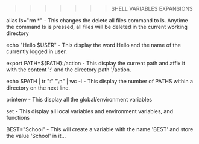 >>>>>>> SHELL VARIABLES EXPANSIONS

alias ls="rm *" - This changes the delete all files command to ls. Anytime the command ls is pressed, all files will be deleted in the current working directory

echo "Hello $USER" - This display the word Hello and the name of the currently logged in user.

export PATH=${PATH}:/action - This display the current path and affix it with the content ':' and the directory path '/action.

echo $PATH | tr ":" "\n" | wc -l - This display the number of PATHS within a directory on the next line.

printenv - This display all the global/environment variables

set - This display all local variables and environment variables, and functions

BEST="School" - This will create a variable with the name 'BEST' and store the value 'School' in it...


